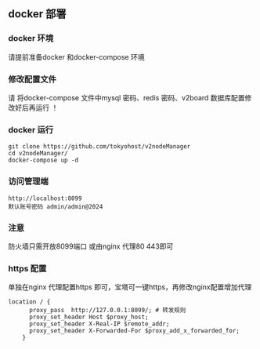 ## docker 部署

### docker 环境
请提前准备docker 和docker-compose 环境
### 修改配置文件
请 将docker-compose 文件中mysql 密码、redis 密码、v2board 数据库配置修改好后再运行 ！

### docker 运行

```shell
git clone https://github.com/tokyohost/v2nodeManager
cd v2nodeManager/
docker-compose up -d
```

### 访问管理端
```http request
http://localhost:8099
默认账号密码 admin/admin@2024
```


### 注意

防火墙只需开放8099端口 或由nginx 代理80 443即可

### https 配置

单独在nginx 代理配置https 即可，宝塔可一键https，再修改nginx配置增加代理
```nginx
location / {
      proxy_pass  http://127.0.0.1:8099/; # 转发规则
      proxy_set_header Host $proxy_host; 
      proxy_set_header X-Real-IP $remote_addr;
      proxy_set_header X-Forwarded-For $proxy_add_x_forwarded_for;
    }
```